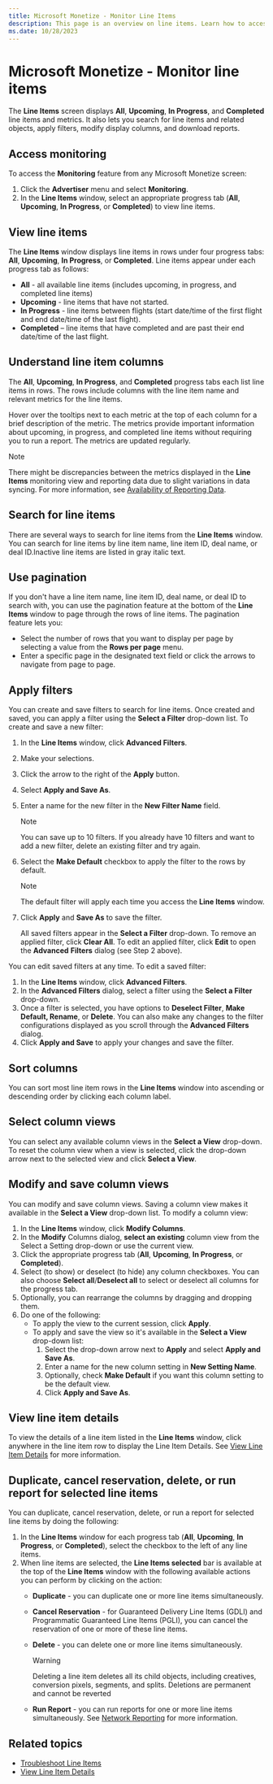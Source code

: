 ```yaml
---
title: Microsoft Monetize - Monitor Line Items
description: This page is an overview on line items. Learn how to access the monitoring feature from any Microsoft Monetize screen, view, search, duplicate, delete and run reports for selected line items. 
ms.date: 10/28/2023
---
```



# Microsoft Monetize - Monitor line items

The **Line Items** screen displays **All**, **Upcoming**, **In Progress**, and **Completed** line items and metrics. It also lets you search for line items and related objects, apply filters, modify display columns, and download reports.

## Access monitoring

To access the **Monitoring** feature from any Microsoft Monetize screen:

1. Click the **Advertiser** menu and select **Monitoring**.
1. In the **Line Items** window, select an appropriate progress tab (**All**, **Upcoming**, **In Progress**, or **Completed**) to view line items.

## View line items

The **Line Items** window displays line items in rows under four progress tabs: **All**, **Upcoming**, **In Progress**, or **Completed**. Line items appear under each progress tab as follows:

- **All** - all available line items (includes upcoming, in progress, and completed line items)
- **Upcoming** - line items that have not started.
- **In Progress** - line items between flights (start date/time of the first flight and end date/time of the last flight).
- **Completed** – line items that have completed and are past their end date/time of the last flight.

## Understand line item columns

The **All**, **Upcoming**, **In Progress**, and **Completed** progress tabs each list line items in rows. The rows include columns with the line item name and relevant metrics for the line items.

Hover over the tooltips next to each metric at the top of each column for a brief description of the metric. The metrics provide important information about upcoming, in progress, and completed line items without requiring you to run a report. The metrics are updated regularly.

> [!NOTE]
> There might be discrepancies between the metrics displayed in the **Line Items** monitoring view and reporting data due to slight variations in data syncing. For more information, see [Availability of Reporting Data](availability-of-reporting-data.md).

## Search for line items

There are several ways to search for line items from the **Line Items** window. You can search for line items by line item name, line item ID, deal name, or deal ID.Inactive line items are listed in gray italic text.

## Use pagination

If you don't have a line item name, line item ID, deal name, or deal ID to search with, you can use the pagination feature at the bottom of the **Line Items** window to page through the rows of line items. The pagination feature lets you:

- Select the number of rows that you want to display per page by selecting a value from the **Rows per page** menu.
- Enter a specific page in the designated text field or click the arrows to navigate from page to page.

## Apply filters

You can create and save filters to search for line items. Once created and saved, you can apply a filter using the **Select a Filter** drop-down list. To create and save a new filter:

1. In the **Line Items** window, click **Advanced Filters**.

1. Make your selections.

1. Click the arrow to the right of the **Apply** button.

1. Select **Apply and Save As**.

1. Enter a name for the new filter in the **New Filter Name** field.

    > [!NOTE]
    > You can save up to 10 filters. If you already have 10 filters and want to add a new filter, delete an existing filter and try again.

1. Select the **Make Default** checkbox to apply the filter to the rows by default.

    > [!NOTE]
    > The default filter will apply each time you access the **Line Items** window.

1. Click **Apply** and **Save As** to save the filter.

    All saved filters appear in the **Select a Filter** drop-down. To remove an applied filter, click **Clear All**. To edit an applied filter, click **Edit** to open the **Advanced** **Filters** dialog (see Step 2 above).

You can edit saved filters at any time. To edit a saved filter:

1. In the **Line Items** window, click **Advanced Filters**.
1. In the **Advanced Filters** dialog, select a filter using the **Select a Filter** drop-down.
1. Once a filter is selected, you have options to **Deselect Filter**, **Make Default, Rename**, or **Delete**. You can also make any changes to the filter configurations displayed as you scroll through the **Advanced Filters** dialog.
1. Click **Apply and Save** to apply your changes and save the filter.

## Sort columns

You can sort most line item rows in the **Line Items** window into ascending or descending order by clicking each column label.

## Select column views

You can select any available column views in the **Select a View** drop-down. To reset the column view when a view is selected, click the drop-down arrow next to the selected view and click **Select a View**.

## Modify and save column views

You can modify and save column views. Saving a column view makes it available in the **Select a View** drop-down list. To modify a column view:

1. In the **Line Items** window, click **Modify Columns**.
1. In the **Modify** Columns dialog, **select an existing** column view from the Select a Setting drop-down or use the current view.
1. Click the appropriate progress tab (**All**, **Upcoming**, **In Progress**, or **Completed**).
1. Select (to show) or deselect (to hide) any column checkboxes. You can also choose **Select all**/**Deselect all** to select or deselect all columns for the progress tab.
1. Optionally, you can rearrange the columns by dragging and dropping them.
1. Do one of the following:
    - To apply the view to the current session, click **Apply**.
    - To apply and save the view so it's available in the **Select a View** drop-down list:
      1. Select the drop-down arrow next to **Apply** and select **Apply and Save As**.
      1. Enter a name for the new column setting in **New Setting Name**.
      1. Optionally, check **Make Default** if you want this column setting to be the default view.
      1. Click **Apply and Save As**.

## View line item details

To view the details of a line item listed in the **Line Items** window, click anywhere in the line item row to display the Line Item Details. See [View Line Item Details](view-line-item-details-smw.md) for more information.

## Duplicate, cancel reservation, delete, or run report for selected line items

You can duplicate, cancel reservation, delete, or run a report for selected line items by doing the following:

1. In the **Line Items** window for each progress tab (**All**, **Upcoming**, **In Progress**, or **Completed**), select the checkbox to the left of any line items.
1. When line items are selected, the **Line Items selected** bar is available at the top of the **Line Items** window with the following available actions you can perform by clicking on the action:
    - **Duplicate** - you can duplicate one or more line items simultaneously.
    - **Cancel Reservation** - for Guaranteed Delivery Line Items (GDLI) and Programmatic Guaranteed Line Items (PGLI), you can cancel the reservation of one or more of these line items.
    - **Delete** - you can delete one or more line items simultaneously.

      > [!WARNING]
      > Deleting a line item deletes all its child objects, including creatives, conversion pixels, segments, and splits. Deletions are permanent and cannot be reverted

    - **Run Report** - you can run reports for one or more line items simultaneously. See [Network Reporting](network-reporting.md) for more information.

## Related topics

- [Troubleshoot Line Items](troubleshoot-line-items.md)
- [View Line Item Details](view-line-item-details-smw.md)